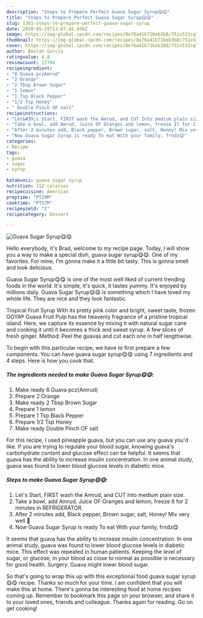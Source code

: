 ```yaml
---
description: "Steps to Prepare Perfect Guava Sugar Syrup😋😋"
title: "Steps to Prepare Perfect Guava Sugar Syrup😋😋"
slug: 1361-steps-to-prepare-perfect-guava-sugar-syrup
date: 2020-05-29T13:07:42.456Z
image: https://img-global.cpcdn.com/recipes/8e76a41b71beb3b8/751x532cq70/guava-sugar-syrup😋😋-recipe-main-photo.jpg
thumbnail: https://img-global.cpcdn.com/recipes/8e76a41b71beb3b8/751x532cq70/guava-sugar-syrup😋😋-recipe-main-photo.jpg
cover: https://img-global.cpcdn.com/recipes/8e76a41b71beb3b8/751x532cq70/guava-sugar-syrup😋😋-recipe-main-photo.jpg
author: Beulah Garcia
ratingvalue: 4.8
reviewcount: 17704
recipeingredient:
- "8 Guava pczAmrud"
- "2 Orange"
- "2 Tbsp Brown Sugar"
- "1 lemon"
- "1 Tsp Black Pepper"
- "1/2 Tsp Honey"
- " Double Pinch OF salt"
recipeinstructions:
- "Let&#39;s Start, FIRST wash the Amrud, and CUT Into medium plain size."
- "Take a bowl, add Amrud, Juice OF Oranges and lemon, freeze It for 2 minutes in REFRIGERATOR."
- "After 2 minutes add, Black pepper, Brown sugar, salt, Honey! Mix very well 🤗"
- "Now Guava Sugar Syrup is ready To eat With your family, frndz😋"
categories:
- Recipe
tags:
- guava
- sugar
- syrup

katakunci: guava sugar syrup 
nutrition: 112 calories
recipecuisine: American
preptime: "PT19M"
cooktime: "PT57M"
recipeyield: "2"
recipecategory: Dessert

---
```



![Guava Sugar Syrup😋😋](https://img-global.cpcdn.com/recipes/8e76a41b71beb3b8/751x532cq70/guava-sugar-syrup😋😋-recipe-main-photo.jpg)

Hello everybody, it's Brad, welcome to my recipe page. Today, I will show you a way to make a special dish, guava sugar syrup😋😋. One of my favorites. For mine, I'm gonna make it a little bit tasty. This is gonna smell and look delicious.

Guava Sugar Syrup😋😋 is one of the most well liked of current trending foods in the world. It's simple, it's quick, it tastes yummy. It's enjoyed by millions daily. Guava Sugar Syrup😋😋 is something which I have loved my whole life. They are nice and they look fantastic.

Tropical Fruit Syrup With its pretty pink color and bright, sweet taste, frozen GOYA® Guava Fruit Pulp has the heavenly fragrance of a pristine tropical island. Here, we capture its essence by mixing it with natural sugar cane and cooking it until it becomes a thick and sweet syrup. A few slices of fresh ginger. Method: Peel the guavas and cut each one in half lengthwise.


To begin with this particular recipe, we have to first prepare a few components. You can have guava sugar syrup😋😋 using 7 ingredients and 4 steps. Here is how you cook that.

<!--inarticleads1-->

##### The ingredients needed to make Guava Sugar Syrup😋😋:

1. Make ready 8 Guava pcz(Amrud)
1. Prepare 2 Orange
1. Make ready 2 Tbsp Brown Sugar
1. Prepare 1 lemon
1. Prepare 1 Tsp Black Pepper
1. Prepare 1/2 Tsp Honey
1. Make ready  Double Pinch OF salt


For this recipe, I used pineapple guava, but you can use any guava you&#39;d like. If you are trying to regulate your blood sugar, knowing guava&#39;s carbohydrate content and glucose effect can be helpful. It seems that guava has the ability to increase insulin concentration. In one animal study, guava was found to lower blood glucose levels in diabetic mice. 

<!--inarticleads2-->

##### Steps to make Guava Sugar Syrup😋😋:

1. Let&#39;s Start, FIRST wash the Amrud, and CUT Into medium plain size.
1. Take a bowl, add Amrud, Juice OF Oranges and lemon, freeze It for 2 minutes in REFRIGERATOR.
1. After 2 minutes add, Black pepper, Brown sugar, salt, Honey! Mix very well 🤗
1. Now Guava Sugar Syrup is ready To eat With your family, frndz😋


It seems that guava has the ability to increase insulin concentration. In one animal study, guava was found to lower blood glucose levels in diabetic mice. This effect was repeated in human patients. Keeping the level of sugar, or glucose, in your blood as close to normal as possible is necessary for good health. Surgery: Guava might lower blood sugar. 

So that's going to wrap this up with this exceptional food guava sugar syrup😋😋 recipe. Thanks so much for your time. I am confident that you will make this at home. There's gonna be interesting food at home recipes coming up. Remember to bookmark this page on your browser, and share it to your loved ones, friends and colleague. Thanks again for reading. Go on get cooking!
